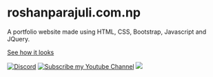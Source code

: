 # roshanparajuli.com.np
A portfolio website made using HTML, CSS, Bootstrap, Javascript and JQuery.

<a href="https://www.roshanparajuli.com.np" target="_blank">See how it looks</a>

[![Discord](https://img.shields.io/discord/731350802039439371?color=brightgreen&label=Join%20my%20Discord&logo=discord&logoColor=white&style=for-the-badge)](https://discord.gg/pW6WMJt)
<a href="https://www.youtube.com/channel/UCVJyOzRYgyZWz-27mJaUCCA?sub_confirmation=1"><img src="https://img.shields.io/badge/Subscribe%20my-Youtube%20Channel-red.svg?style=for-the-badge&logo=youtube" alt="Subscribe my Youtube Channel"></a>
<a href="https://www.linkedin.com/in/rsnpj/"><img src="https://img.shields.io/badge/Connect%20on-LinkedIn-blue.svg?style=for-the-badge&logo=LinkedIn"></a>
